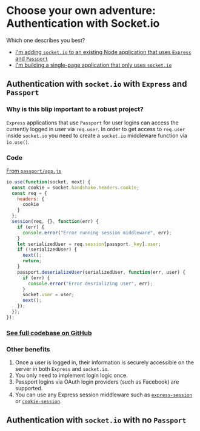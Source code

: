 # Choose your own adventure: Authentication with Socket.io

Which one describes you best?

- [I'm adding `socket.io` to an existing Node application that uses `Express` and `Passport`](#)
- [I'm building a single-page application that only uses `socket.io`](#)

## Authentication with `socket.io` with `Express` and `Passport`

### Why is this blip important to a robust project?

`Express` applications that use `Passport` for user logins can access the currently
logged in user via `req.user`. In order to get access to `req.user` inside `socket.io`
you need to create a `socket.io` middleware function via `io.use()`.

### Code

[From `passport/app.js`](passport/app.js#L32)

```javascript
io.use(function(socket, next) {
  const cookie = socket.handshake.headers.cookie;
  const req = {
    headers: {
      cookie
    }
  };
  session(req, {}, function(err) {
    if (err) {
      console.error("Error running session middleware", err);
    }
    let serializedUser = req.session[passport._key].user;
    if (!serializedUser) {
      next();
      return;
    }
    passport.deserializeUser(serializedUser, function(err, user) {
      if (err) {
        console.error("Error desrializing user", err);
      }
      socket.user = user;
      next();
    });
  });
});
```

### [See full codebase on GitHub](passport/)

### Other benefits

1. Once a user is logged in, their information is securely accessible on the server in both `Express` and `socket.io`.
1. You only need to implement login logic once.
1. Passport logins via OAuth login providers (such as Facebook) are supported.
1. You can use any Express session middleware such as [`express-session`](https://www.npmjs.com/package/express-session) or [`cookie-session`](https://www.npmjs.com/package/cookie-session).

## Authentication with `socket.io` with no `Passport`
